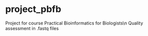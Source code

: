 # project_pbfb
Project for course Practical Bioinformatics for Biologists\n
Quality assessment in  .fastq files
